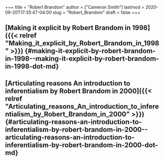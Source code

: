 +++
title = "Robert Brandom"
author = ["Cameron Smith"]
lastmod = 2020-09-20T17:35:47-04:00
slug = "Robert_Brandom"
draft = false
+++

## [Making it explicit by Robert Brandom in 1998]({{< relref "Making_it_explicit_by_Robert_Brandom_in_1998" >}}) {#making-it-explicit-by-robert-brandom-in-1998--making-it-explicit-by-robert-brandom-in-1998-dot-md}


## [Articulating reasons An introduction to inferentialism by Robert Brandom in 2000]({{< relref "Articulating_reasons_An_introduction_to_inferentialism_by_Robert_Brandom_in_2000" >}}) {#articulating-reasons-an-introduction-to-inferentialism-by-robert-brandom-in-2000--articulating-reasons-an-introduction-to-inferentialism-by-robert-brandom-in-2000-dot-md}
